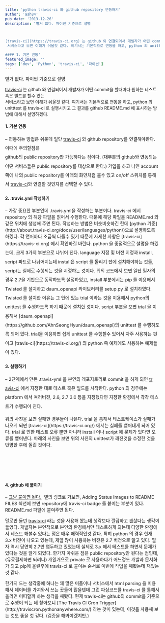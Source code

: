 ```yaml
---
title: 'python travis-ci 와 github repository 연동하기'
author: 'ash84'
pub_date: '2013-12-26'
description: '별거 없다. 파이썬 기준으로 설명  

 

[travis-ci](https://travis-ci.org) 는 github 와 연결되어서 개발자가 어떤 commit을 할때마다 원하는 테스트 혹은 빌드를 할수 있는  
 서비스라고 보면 이해가 쉬울것 같다. 여기서는 기본적으로 연동을 하고, python 의 unitttest 를 travis-ci 로 실행시키고 그 결과를 github README.md 에 표시하는 방법에 대해서 설명하겠다.

#### 1. 기본 연동'
featured_image: ''
tags: ['dev', 'Python', 'travis-ci', '파이썬']
---
```



<span style="font-size: 11pt;">별거 없다. 파이썬 기준으로 설명  
</span>
 

[travis-ci](https://travis-ci.org) 는 github 와 연결되어서 개발자가 어떤 commit을 할때마다 원하는 테스트 혹은 빌드를 할수 있는  
 서비스라고 보면 이해가 쉬울것 같다. 여기서는 기본적으로 연동을 하고, python 의 unitttest 를 travis-ci 로 실행시키고 그 결과를 github README.md 에 표시하는 방법에 대해서 설명하겠다.

#### 1. 기본 연동

<span style="font-size: 11pt;line-height:2;">– 연동하는 방법은 쉬운데 일단 [travis-ci](https://travis-ci.org) 와 github repository를 연결해야한다. 이때에 주의할점은  
 github의 public repository만 가능하다는 점이다. (대부분의 github와 연동되는 어떤 서비스들은 public repository를 대상으로 한다.) 가입을 하고 나면 account 쪽에 나의 public repository를 아래의 화면처럼 볼수 있고 on/off 스위치를 통해서 [travis-ci](https://travis-ci.org)와 연결할 것인지를 선택할 수 있다.  
</span>  
 

####  2. .travis.yml 작성하기

<span style="font-size: 11pt;">  
 – 가장 중요한 부분인데 .travis.yml을 작성하는 부분이다. travis-ci 에서 repository 의 해당 파일을 읽어서 수행한다. 때문에 해당 파일을 README.md 와 같은 위치에 생성해 주면 된다. 작성하는 방법은 비슷비슷하긴 한데 [python 기준](http://about.travis-ci.org/docs/user/languages/python/)으로 설명하도록 하겠다. 각 언어마다 조금씩 다를수 있기 때문에 자세한 사항은 [travis-ci](https://travis-ci.org) 에서 확인하길 바란다.  
</span>

<span style="font-size: 11pt;">  
<script src="https://gist.github.com/AhnSeongHyun/8140110.js"></script>  
</span>

<span style="font-size: 11pt;line-height:2;">  
 python 을 중점적으로 설명을 하겠는데, 크게 3가지 부분으로 나뉘어 진다. language 지정 및 버전 지정과 install, script 파트로 나뉘어지는데 install은 script 를 돌리기 전에 설치해야하는 것들, script는 실제로 수행되는 것을 지정하는 것이다. 위의 코드에서 보면 일단 필자의 경우 2.7을 기반으로 동작하도록 설정하였고, install 부분에서는 pip 를 이용해서 Twisted 를 설치하고 daum_openapi 라이브러리를 setup.py 로 설치하였다. Twisted 를 설치한 이유는 그 안에 있는 trial 이라는 것을 이용해서 python의 unittest 를 수행하도록 하기 때문에 설치한 것이다.  
</span>

<span style="font-size: 11pt;line-height:2;">  
 script 부분을 보면 trial 을 이용해서 [daum_openapi](https://github.com/AhnSeongHyun/daum_openapi)의 unittest 를 수행하도록 되어 있다. trial을 이용하면 쉽게 unittest 를 수행할수 있어서 자주 사용하는 편이고 [travis-ci](https://travis-ci.org/) 의 python 쪽 예제에도 사용하는 예제들이 있다.  
</span>

<span style="font-size: 11pt;"></span>

#### 3. 실행하기 

<span style="font-size: 11pt;line-height:2;">– 2단계에서 만든 .travis-yml 을 본인의 레포지토리로 commit 을 하게 되면 [tr](https://travis-ci.org/) [avis-ci](https://travis-ci.org/) 에서 지정한 대로 테스트 혹은 빌드를 시작한다. python 의 경우에는 platform 에서 여러버전, 2.6, 2.7 3.0 등을 지정했다면 지정한 환경에서 각각 테스트가 수행되어 진다.  
</span>
 

<span style="font-size: 11pt;">  
 위의 사진을 보면 실패한 경우들이 나온다. trial 을 통해서 테스트케이스가 실패가 나오게 되면 [travis-ci](https://travis-ci.org/) 에서는 실패를 뱉어내게 되어 있다. trial 로 인한 테스트 오류 뿐만 아니라 install 이나 script 에 문제가 있다면 오류를 뱉어낸다. 아래의 사진을 보면 위의 사진의 unittest가 깨진것을 수정한 것을 반영한 후에 돌린 것이다.  
</span> 

<div>
<script async src="//pagead2.googlesyndication.com/pagead/js/adsbygoogle.js"></script>
<!-- 페이지내_긴_배너 -->
<ins class="adsbygoogle"
     style="display:inline-block;width:728px;height:90px"
     data-ad-client="ca-pub-8699046198561974"
     data-ad-slot="5480877276"></ins>
<script>
(adsbygoogle = window.adsbygoogle || []).push({});
</script>
</div>

####  4. github 에 붙이기

<span style="font-size: 11pt;">– [그냥 붙이면 된다.](http://about.travis-ci.org/docs/user/status-images/)  옆의 링크로 가보면, Adding Status Images to README FILES 섹션에 보면 repository에 travis-ci badge 를 붙이는 부분이 있다. README.md 파일에 붙여주면 된다. </span>


<span style="font-size: 11pt;">말로만 듣던 [travis-ci](https://travis-ci.org/) 라는 것을 사용해 봤는데 생각보다 깔끔하고 괜찮다는 생각이 들었다. 개발자는 본연적으로 본인의 환경에서만 테스트하게 되는데 다양한 환경에서 테스트 해볼수 있다는 점은 매우 매력적인것 같다. 특히 python 의 경우 현재 3.x 버전이 나오고 있는데, 제일 많이 사용하는 버전은 2.7 버전으로 알고 있다. 필자 역시 당연히 2.7만 염두하고 있었는데 실제로 3.x 에서 테스트를 하면서 문제가 있다는 것을 알게 되었다. 한가지 아쉬운 점은 public repository만 된다는 점인데, (유료결제하면 되려나) 개읹거으로 private 로 사용하다가 어느정도 개발과 문서화가 되고 pip에 올린후에 travis-ci 로 붙이는 순서로 이번에 작업을 해봤는데 재밌는것 같다.  
</span>

<span style="font-size: 11pt;">  
 한가지 드는 생각중에 하나는 꽤 많은 어플이나 서비스에서 html parsing 을 이용해서 데이터를 가져와서 쓰는 곳들이 많을텐데 그런 파싱코드를 travis-ci 를 통해서 돌리면 어떠할까 하는 생각을 해봤다. 현재 travis-ci는 github의 commit을 기준으로 수행이 되는 데 찾아보니 [The Travis CI Cron Trigger](http://traviscron.pythonanywhere.com/) 라는 것이 있는데, 이것을 사용해 보는 것도 좋을 것 같다. (검증을 해봐야겠지만.)  
</span>



